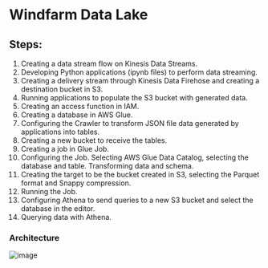 # Windfarm Data Lake

## Steps:

1. Creating a data stream flow on Kinesis Data Streams.
2. Developing Python applications (ipynb files) to perform data streaming.
3. Creating a delivery stream through Kinesis Data Firehose and creating a destination bucket in S3.
4. Running applications to populate the S3 bucket with generated data.
5. Creating an access function in IAM.
6. Creating a database in AWS Glue.
7. Configuring the Crawler to transform JSON file data generated by applications into tables.
8. Creating a new bucket to receive the tables.
9. Creating a job in Glue Job.
10. Configuring the Job. Selecting AWS Glue Data Catalog, selecting the database and table. Transforming data and schema.
11. Creating the target to be the bucket created in S3, selecting the Parquet format and Snappy compression.
12. Running the Job.
13. Configuring Athena to send queries to a new S3 bucket and select the database in the editor.
14. Querying data with Athena.

### Architecture

![image](https://user-images.githubusercontent.com/124625776/229630394-cbdd66bd-4e18-41ee-819d-cb050298c780.png)


